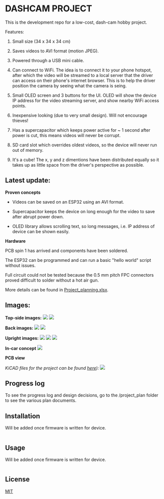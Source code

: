
# DASHCAM PROJECT

This is the development repo for a low-cost, dash-cam hobby project.

Features:

1. Small size (34 x 34 x 34 cm)

2. Saves videos to AVI format (motion JPEG).

3. Powered through a USB mini cable.

4. Can connect to WiFi. The idea is to connect it to your phone hotspot, after which the video will be streamed to a local server that the driver can access on their phone's internet browser. This is to help the driver position the camera by seeing what the camera is seing.

5. Small OLED screen and 3 buttons for the UI. OLED will show the device IP address for the video streaming server, and show nearby WiFi access points.

6. Inexpensive looking (due to very small design). Will not encourage thieves!

7. Has a supercapacitor which keeps power active for ~ 1 second after power is cut, this means videos will never be corrupt.

8. SD card slot which overrides oldest videos, so the device will never run out of memory. 

9. It's a cube! The x, y and z dimentions have been distributed equally so it takes up as little space from the driver's perspective as possible.

## Latest update:

**Proven concepts**

- Videos can be saved on an ESP32 using an AVI format.

- Supercapacitor keeps the device on long enough for the video to save after abrupt power down.

- OLED library allows scrolling text, so long messages, i.e. IP address of device can be shown easily. 

**Hardware**

PCB spin 1 has arrived and components have been soldered.

The ESP32 can be programmed and can run a basic "hello world" script without issues.

Full circuit could not be tested because the 0.5 mm pitch FPC connectors proved difficult to solder without a hot air gun.

More details can be found in [Project_planning.xlsx](https://github.com/jhancharler/dashcam/blob/master/project_plan/Project_planning.xlsx "Project_planning.xlsx").

## Images:


**Top-side images:**
<img src="images/front_step.PNG" >
<img src="images/top_view_edited.png" >


**Back images:**
<img src="images/back_step.PNG" >
<img src="images/bottom_view_edited.png" >


**Upright images:**
<img src="images/back_view_edited.png">
<img src="images/side_view.jpeg">
<img src="images/front_view_edited.jpeg">


**In-car concept**
<img src="images/where_it_will_fit.png" >


**PCB view** 

*KiCAD files for the project can be found [here](https://github.com/jhancharler/dashcam/tree/master/hardware/schem_1)):
<img src="images/spin_1_pcb.PNG" >*

## Progress log

To see the progress log and design decisions, go to the /project_plan folder to see the various plan documents.

## Installation

Will be added once firmware is written for device.

```bash
```

## Usage

Will be added once firmware is written for device.

```python
```

## License
[MIT](https://choosealicense.com/licenses/mit/)